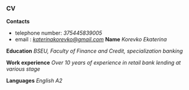 ### CV

**Contacts**

- telephone number: _375445839005_
- email : *katerinakorevko@gmail.com*
  **Name** _Korevko Ekaterina_

**Education** _BSEU, Faculty of Finance and Credit, specialization banking_

**Work experience** _Over 10 years of experience in retail bank lending at various stage_

**Languages** _English A2_
